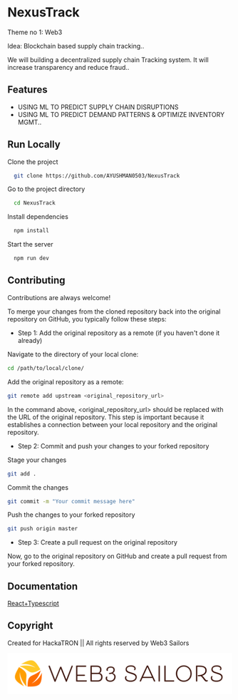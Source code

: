 # NexusTrack

Theme no 1: Web3

Idea: Blockchain based supply chain tracking..

We will building a decentralized supply chain Tracking system. It will increase transparency and reduce fraud..





## Features

- USING ML TO PREDICT SUPPLY CHAIN DISRUPTIONS
- USING ML TO PREDICT DEMAND PATTERNS & OPTIMIZE INVENTORY MGMT..


## Run Locally

Clone the project

```bash
  git clone https://github.com/AYUSHMAN0503/NexusTrack 
```

Go to the project directory

```bash
  cd NexusTrack
```

Install dependencies

```bash
  npm install
```

Start the server

```bash
  npm run dev
```


## Contributing

Contributions are always welcome!

To merge your changes from the cloned repository back into the original repository on GitHub, you typically follow these steps:

- Step 1: Add the original repository as a remote (if you haven't done it already)

Navigate to the directory of your local clone:

```bash
cd /path/to/local/clone/
```

Add the original repository as a remote:

```bash
git remote add upstream <original_repository_url>
```

In the command above, <original_repository_url> should be replaced with the URL of the original repository. This step is important because it establishes a connection between your local repository and the original repository.

- Step 2: Commit and push your changes to your forked repository

Stage your changes

```bash
git add .
```

Commit the changes

```bash
git commit -m "Your commit message here"
```

Push the changes to your forked repository

```bash
git push origin master
```
- Step 3: Create a pull request on the original repository

Now, go to the original repository on GitHub and create a pull request from your forked repository. 









## Documentation

[React+Typescript](https://react-typescript-cheatsheet.netlify.app/)


## Copyright

Created for HackaTRON || All rights reserved by Web3 Sailors 



![Alt text](logo/logo-transparent-png.png)


